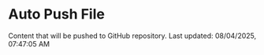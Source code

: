 # Auto Push File

Content that will be pushed to GitHub repository.
Last updated: 08/04/2025, 07:47:05 AM